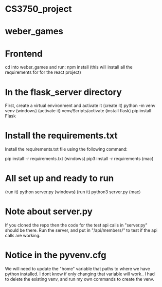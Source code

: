 # CS3750_project
 
# weber_games

# Frontend
cd into weber_games and run:
npm install
(this will install all the requirements for for the react project)

# In the flask_server directory
First, create a virtual environment and activate it
(create it)  python -m venv venv (windows)
(activate it)  venv/Scripts/activate
(install flask)  pip install Flask
# Install the requirements.txt
Install the requirements.txt file using the following command:

pip install -r requirements.txt (windows)
pip3 install -r requirements (mac)

# All set up and ready to run
(run it) python server.py   (windows)
(run it) python3 server.py  (mac)

# Note about server.py
If you cloned the repo then the code for the test api calls in "server.py" should be there.
Run the server, and put in "/api/members/" to test if the api calls are working.

# Notice in the pyvenv.cfg
We will need to update the "home" variable that paths to where we have python installed.
I dont know if only changing that variable will work..
I had to delete the existing venv, and run my own commands to create the venv.
